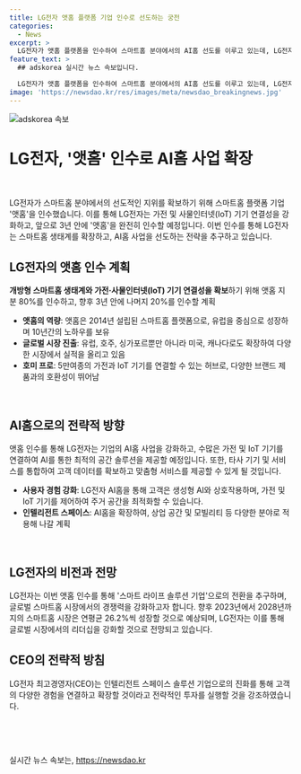 ```yaml
---
title: LG전자 앳홈 플랫폼 기업 인수로 선도하는 궁전
categories:
  - News
excerpt: >
  LG전자가 앳홈 플랫폼을 인수하여 스마트홈 분야에서의 AI홈 선도를 이루고 있는데, LG전자는 향후 3년 안에 앳홈의 지분을 완전히 인수할 예정이다. 앳홈은 유럽을 중심으로 성장하여 현재는 미국, 캐나다 등에도 진출하고 있으며, 호미 앱스토어에는 1000여개의 글로벌 브랜드 제품이 등록돼 있다. LG전자는 앳홈 인수로 AI홈을 실현하고, 고객에게 차별화된 스마트 라이프 솔루션을 제공하며 글로벌 스마트홈 시장에서 선도적인 위치를 차지할 계획이다. LG전자 최고경영자(CEO)는 인텔리전트 스페이스 솔루션 기업으로 진화하고 있다고 전했다.
feature_text: >
  ## adskorea 실시간 뉴스 속보입니다.

  LG전자가 앳홈 플랫폼을 인수하여 스마트홈 분야에서의 AI홈 선도를 이루고 있는데, LG전자는 향후 3년 안에 앳홈의 지분을 완전히 인수할 예정이다. 앳홈은 유럽을 중심으로 성장하여 현재는 미국, 캐나다 등에도 진출하고 있으며, 호미 앱스토어에는 1000여개의 글로벌 브랜드 제품이 등록돼 있다. LG전자는 앳홈 인수로 AI홈을 실현하고, 고객에게 차별화된 스마트 라이프 솔루션을 제공하며 글로벌 스마트홈 시장에서 선도적인 위치를 차지할 계획이다. LG전자 최고경영자(CEO)는 인텔리전트 스페이스 솔루션 기업으로 진화하고 있다고 전했다.
image: 'https://newsdao.kr/res/images/meta/newsdao_breakingnews.jpg'
---
```


<p><img src="https://newsdao.kr/res/images/meta/newsdao_breakingnews.jpg" alt="adskorea 속보" /></p>

<h1>LG전자, '앳홈' 인수로 AI홈 사업 확장</h1>

<p data-ke-size="size16">&nbsp;</p>

<p>LG전자가 스마트홈 분야에서의 선도적인 지위를 확보하기 위해 스마트홈 플랫폼 기업 '앳홈'을 인수했습니다. 이를 통해 LG전자는 가전 및 사물인터넷(IoT) 기기 연결성을 강화하고, 앞으로 3년 안에 '앳홈'을 완전히 인수할 예정입니다. 이번 인수를 통해 LG전자는 스마트홈 생태계를 확장하고, AI홈 사업을 선도하는 전략을 추구하고 있습니다.</p></p>

<h2 data-ke-size="size26">LG전자의 앳홈 인수 계획</h2>

<p data-ke-size="size16"><b>개방형 스마트홈 생태계와 가전·사물인터넷(IoT) 기기 연결성을 확보</b>하기 위해 앳홈 지분 80%를 인수하고, 향후 3년 안에 나머지 20%를 인수할 계획</p>

<ul>
<li><b>앳홈의 역량</b>: 앳홈은 2014년 설립된 스마트홈 플랫폼으로, 유럽을 중심으로 성장하며 10년간의 노하우를 보유</li>
<li><b>글로벌 시장 진출</b>: 유럽, 호주, 싱가포르뿐만 아니라 미국, 캐나다로도 확장하여 다양한 시장에서 실적을 올리고 있음</li>
<li><b>호미 프로</b>: 5만여종의 가전과 IoT 기기를 연결할 수 있는 허브로, 다양한 브랜드 제품과의 호환성이 뛰어남</li>
</ul>

<p data-ke-size="size16">&nbsp;</p>

<h2 data-ke-size="size26">AI홈으로의 전략적 방향</h2>

<p data-ke-size="size16">앳홈 인수를 통해 LG전자는 기업의 AI홈 사업을 강화하고, 수많은 가전 및 IoT 기기를 연결하여 AI를 통한 최적의 공간 솔루션을 제공할 예정입니다. 또한, 타사 기기 및 서비스를 통합하여 고객 데이터를 확보하고 맞춤형 서비스를 제공할 수 있게 될 것입니다.</p>

<ul>
<li><b>사용자 경험 강화</b>: LG전자 AI홈을 통해 고객은 생성형 AI와 상호작용하며, 가전 및 IoT 기기를 제어하여 주거 공간을 최적화할 수 있습니다.</li>
<li><b>인텔리전트 스페이스</b>: AI홈을 확장하여, 상업 공간 및 모빌리티 등 다양한 분야로 적용해 나갈 계획</li>
</ul>

<p data-ke-size="size16">&nbsp;</p>

<h2 data-ke-size="size26">LG전자의 비전과 전망</h2>

<p data-ke-size="size16">LG전자는 이번 앳홈 인수를 통해 '스마트 라이프 솔루션 기업'으로의 전환을 추구하며, 글로벌 스마트홈 시장에서의 경쟁력을 강화하고자 합니다. 향후 2023년에서 2028년까지의 스마트홈 시장은 연평균 26.2%씩 성장할 것으로 예상되며, LG전자는 이를 통해 글로벌 시장에서의 리더십을 강화할 것으로 전망되고 있습니다.</p>

<h2 data-ke-size="size26">CEO의 전략적 방침</h2>

<p data-ke-size="size16">LG전자 최고경영자(CEO)는 인텔리전트 스페이스 솔루션 기업으로의 진화를 통해 고객의 다양한 경험을 연결하고 확장할 것이라고 전략적인 투자를 실행할 것을 강조하였습니다.</p>

<p data-ke-size="size16">&nbsp;</p>

<p data-ke-size="size16">&nbsp;</p>
실시간 뉴스 속보는, <a href="https://newsdao.kr" rel="dofollow">https://newsdao.kr</a>


